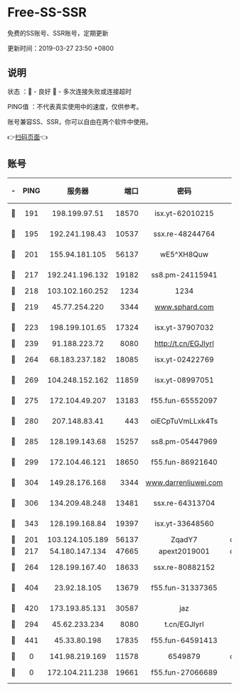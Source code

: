 # Free-SS-SSR

免费的SS账号、SSR账号，定期更新

更新时间：2019-03-27 23:50 +0800

## 说明

状态     ：🙂 - 良好 🙁 - 多次连接失败或连接超时

PING值   ：不代表真实使用中的速度，仅供参考。

账号兼容SS、SSR，你可以自由在两个软件中使用。

👉[扫码页面](https://liesauer.github.io/Free-SS-SSR/)👈

## 账号

|-|PING|服务器|端口|密码|加密方式|区域|
|:----:|:----:|:-----:|-----:|:----:|:----:|:----:|
|🙂|191|198.199.97.51|18570|isx.yt-62010215|aes-256-cfb|US|
|🙂|195|192.241.198.43|10537|ssx.re-48244764|aes-256-cfb|US|
|🙂|201|155.94.181.105|56137|wE5^XH8Quw|aes-256-cfb|US|
|🙂|217|192.241.196.132|19182|ss8.pm-24115941|aes-256-cfb|US|
|🙂|218|103.102.160.252|1234|1234|rc4-md5|JP|
|🙂|219|45.77.254.220|3344|www.sphard.com|aes-256-cfb|SG|
|🙂|223|198.199.101.65|17324|isx.yt-37907032|aes-256-cfb|US|
|🙂|239|91.188.223.72|8080|http://t.cn/EGJIyrl|rc4-md5|RU|
|🙂|264|68.183.237.182|18085|isx.yt-02422769|aes-256-cfb|SG|
|🙂|269|104.248.152.162|11859|isx.yt-08997051|aes-256-cfb|SG|
|🙂|275|172.104.49.207|13183|f55.fun-65552097|aes-256-cfb|SG|
|🙂|280|207.148.83.41|443|oiECpTuVmLLxk4Ts|aes-256-cfb|AU|
|🙂|285|128.199.143.68|15257|ss8.pm-05447969|aes-256-cfb|SG|
|🙂|299|172.104.46.121|18650|f55.fun-86921640|aes-256-cfb|SG|
|🙂|304|149.28.176.168|3344|www.darrenliuwei.com|aes-256-cfb|AU|
|🙂|306|134.209.48.248|13481|ssx.re-64313704|aes-256-cfb|US|
|🙂|343|128.199.168.84|19397|isx.yt-33648560|aes-256-cfb|SG|
|🙂|201|103.124.105.189|56137|ZqadY7|chacha20|US|
|🙂|217|54.180.147.134|47665|apext2019001|chacha20|KR|
|🙂|264|128.199.167.40|18633|ssx.re-80882152|aes-256-cfb|SG|
|🙂|404|23.92.18.105|13679|f55.fun-31337365|aes-256-cfb|US|
|🙂|420|173.193.85.131|30587|jaz|aes-256-cfb|US|
|🙁|294|45.62.233.234|8080|t.cn/EGJIyrl|rc4-md5|CA|
|🙁|441|45.33.80.198|17835|f55.fun-64591413|aes-256-cfb|US|
|🙁|0|141.98.219.169|11578|6549879|chacha20|US|
|🙁|0|172.104.211.238|19661|f55.fun-27066689|aes-256-cfb|US|
